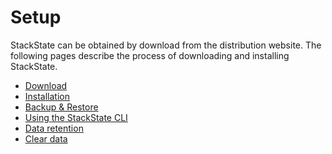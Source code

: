 # Setup

StackState can be obtained by download from the distribution website. The following pages describe the process of downloading and installing StackState.‌

* ​[Download](download.md)​
* ​[Installation](installation/)​
* ​[Backup & Restore](backup_restore/)​
* ​[Using the StackState CLI](cli/)​
* ​[Data retention](retention/)​
* ​[Clear data](clear_data.md)​



